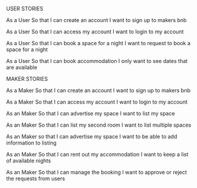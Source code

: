 USER STORIES

As a User
So that I can create an account
I want to sign up to makers bnb

As a User
So that I can access my account
I want to login to my account

As a User
So that I can book a space for a night
I want to request to book a space for a night

As a User
So that I can book accommodation
I only want to see dates that are available

MAKER STORIES

As a Maker
So that I can create an account
I want to sign up to makers bnb

As a Maker
So that I can access my account
I want to login to my account

As an Maker
So that I can advertise my space
I want to list my space

As an Maker
So that I can list my second room
I want to list multiple spaces

As an Maker 
so that I can advertise my space
I want to be able to add information to listing

As an Maker
So that I can rent out my accommodation
I want to keep a list of available nights

As an Maker
So that I can manage the booking
I want to approve or reject the requests from users

